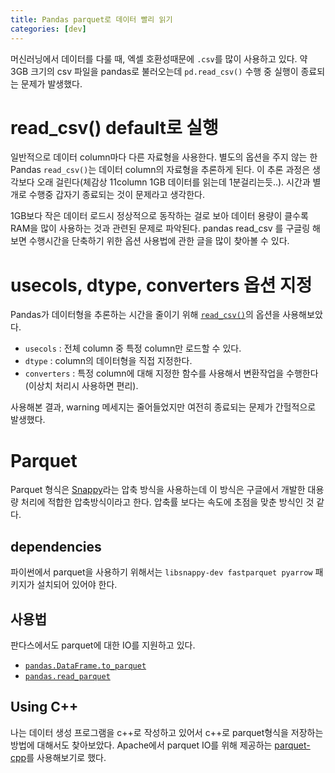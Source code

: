 ```yaml
---
title: Pandas parquet로 데이터 빨리 읽기
categories: [dev]
---
```

머신러닝에서 데이터를 다룰 때, 엑셀 호환성때문에 ```.csv```를 많이 사용하고 있다. 약 3GB 크기의 csv 파일을 pandas로 불러오는데 ```pd.read_csv()``` 수행 중 실행이 종료되는 문제가 발생했다.

# read_csv() default로  실행
일반적으로 데이터 column마다 다른 자료형을 사용한다. 별도의 옵션을 주지 않는 한 Pandas ```read_csv()```는 데이터 column의 자료형을 추론하게 된다. 이 추론 과정은 생각보다 오래 걸린다(체감상 11column 1GB 데이터를 읽는데 1분걸리는듯..). 시간과 별개로 수행중 갑자기 종료되는 것이 문제라고 생각한다.   
   
1GB보다 작은 데이터 로드시 정상적으로 동작하는 걸로 보아 데이터 용량이 클수록 RAM을 많이 사용하는 것과 관련된 문제로 파악된다. pandas read_csv 를 구글링 해보면 수행시간을 단축하기 위한 옵션 사용법에 관한 글을 많이 찾아볼 수 있다.

# usecols, dtype, converters 옵션 지정
Pandas가 데이터형을 추론하는 시간을 줄이기 위해 [```read_csv()```](https://pandas.pydata.org/docs/reference/api/pandas.read_csv.html)의 옵션을 사용해보았다.
* ```usecols``` : 전체 column 중 특정 column만 로드할 수 있다.
* ```dtype``` : column의 데이터형을 직접 지정한다.
* ```converters``` : 특정 column에 대해 지정한 함수를 사용해서 변환작업을 수행한다(이상치 처리시 사용하면 편리).   

사용해본 결과, warning 메세지는 줄어들었지만 여전히 종료되는 문제가 간헐적으로 발생했다.

# Parquet
Parquet 형식은 [Snappy](https://ko.wikipedia.org/wiki/%EC%8A%A4%EB%82%B4%ED%94%BC_(%EC%95%95%EC%B6%95))라는 압축 방식을 사용하는데 이 방식은 구글에서 개발한 대용량 처리에 적합한 압축방식이라고 한다. 압축률 보다는 속도에 초점을 맞춘 방식인 것 같다.
## dependencies
파이썬에서 parquet을 사용하기 위해서는 ```libsnappy-dev fastparquet pyarrow``` 패키지가 설치되어 있어야 한다.
## 사용법
판다스에서도 parquet에 대한 IO를 지원하고 있다.   
* [```pandas.DataFrame.to_parquet```](https://pandas-docs.github.io/pandas-docs-travis/reference/api/pandas.DataFrame.to_parquet.html)
* [```pandas.read_parquet```](https://pandas-docs.github.io/pandas-docs-travis/reference/api/pandas.read_parquet.html#pandas.read_parquet)   

## Using C++
나는 데이터 생성 프로그램을 c++로 작성하고 있어서 c++로 parquet형식을 저장하는 방법에 대해서도 찾아보았다. Apache에서 parquet IO를 위해 제공하는 [parquet-cpp](https://github.com/apache/parquet-cpp)를 사용해보기로 했다.


